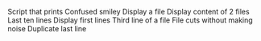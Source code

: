 Script that prints
Confused smiley
Display a file
Display content of 2 files
Last ten lines
Display first lines
Third line of a file
File cuts without making noise
Duplicate last line
